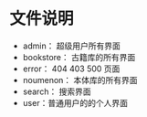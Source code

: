 # 文件说明

- admin： 超级用户所有界面
- bookstore： 古籍库的所有界面
- error： 404 403 500 页面
- noumenon： 本体库的所有界面
- search： 搜索界面
- user：普通用户的的个人界面